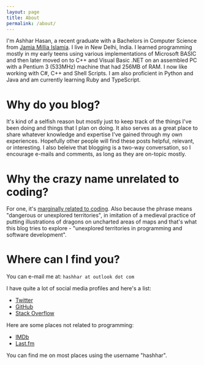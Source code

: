 ```yaml
---
layout: page
title: About
permalink: /about/
---
```


I'm Ashhar Hasan, a recent graduate with a Bachelors in Computer Science from
[Jamia Millia Islamia](http://jmi.ac.in). I live in New Delhi, India. I learned
programming mostly in my early teens using various implementations of Microsoft
BASIC and then later moved on to C++ and Visual Basic .NET on an assembled PC
with a Pentium 3 (533MHz) machine that had 256MB of RAM. I now like working with
C#, C++ and Shell Scripts. I am also proficient in Python and Java and am
currently learning Ruby and TypeScript.

# Why do you blog?

It's kind of a selfish reason but mostly just to keep track of the things I've
been doing and things that I plan on doing. It also serves as a great place to
share whatever knowledge and expertise I've gained through my own experiences.
Hopefully other people will find these posts helpful, relevant, or interesting.
I also beleive that blogging is a two-way conversation, so I encourage e-mails
and comments, as long as they are on-topic mostly.

# Why the crazy name unrelated to coding?

For one, it's [marginally related to coding](http://stackoverflow.com/questions/184618/what-is-the-best-comment-in-source-code-you-have-ever-encountered/185156#185156).
Also because the phrase means "dangerous or unexplored territories", in
imitation of a medieval practice of putting illustrations of dragons on
uncharted areas of maps and that's what this blog tries to explore - "unexplored
territories in programming and software development".

# Where can I find you?

You can e-mail me at: `hashhar at outlook dot com`

I have quite a lot of social media profiles and here's a list:

- [Twitter](https://twitter.com/hashhar)
- [GitHub](https://github.com/hashhar)
- [Stack Overflow](https://stackoverflow.com/users/4594699/ashhar-hasan?tab=profile)

Here are some places not related to programming:

- [IMDb](https://www.imdb.com/user/ur26004883)
- [Last.fm](https://www.last.fm/user/hashhar)

You can find me on most places using the username "hashhar".

